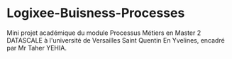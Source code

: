 # Logixee-Buisness-Processes
Mini projet académique du module Processus Métiers en Master 2 DATASCALE à l'université de Versailles Saint Quentin En Yvelines, encadré par Mr Taher YEHIA.
